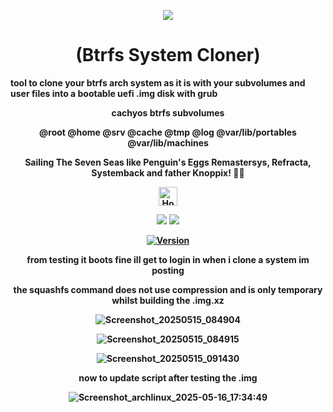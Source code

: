 <p align="center">
  <img src="https://i.postimg.cc/JhMRf2RZ/claudemods-03-17-2025.gif">
</p>

<h1 align="center">(Btrfs System Cloner)</h1>

<strong>tool to clone your btrfs arch system as it is with your subvolumes and user files into a bootable uefi .img disk with grub<strong>

<div align="center">
cachyos btrfs subvolumes
<p align="center">
<strong>@root @home @srv @cache @tmp @log @var/lib/portables @var/lib/machines</strong><br>
<p align="center">
 <strong>Sailing The Seven Seas like Penguin's Eggs Remastersys, Refracta, Systemback and father Knoppix! 🚢🌊</strong><br>

 
<div align="center">
  <a href="https://www.deepseek.com/" target="_blank">
    <img alt="Homepage" src="https://i.postimg.cc/Hs2vbbZ8/Deep-Seek-Homepage.png" style="height: 30px; width: auto;">
  </a>


  <a href="https://archlinux.org/" target="_blank"><img src="https://img.shields.io/badge/OS-Arch-0000FF?style=for-the-badge&logo=linux" /></a>
<a href="https://cachyos.org/" target="_blank"><img src="https://img.shields.io/badge/DISTRO-CachyOS-00FFFF?style=for-the-badge&logo=CachyOS" /></a>

  
[![Version](https://img.shields.io/github/v/release/claudemods/btrfssystemcloner?color=FFD700&label=Latest%20Release&style=for-the-badge)](https://github.com/claudemods/btrfssystemcloner/releases/tag/v1.01)




  <div align="center">

from testing it boots fine ill get to login in when i clone a system im posting
<div align="center">
the squashfs command does not use compression and is only temporary whilst building the .img.xz
    
![Screenshot_20250515_084904](https://github.com/user-attachments/assets/8e980cf0-7fb3-4354-b1b2-dcafd2e8dae6)


![Screenshot_20250515_084915](https://github.com/user-attachments/assets/7e060075-0083-4f13-9295-ec9f3ccb9f55)

![Screenshot_20250515_091430](https://github.com/user-attachments/assets/2fd9068a-fbb6-4df2-bf07-fe594d99234a)


now to update script after testing the .img

![Screenshot_archlinux_2025-05-16_17:34:49](https://github.com/user-attachments/assets/265c892c-cb7b-4d0f-8fad-b0aa609b6b9f)

